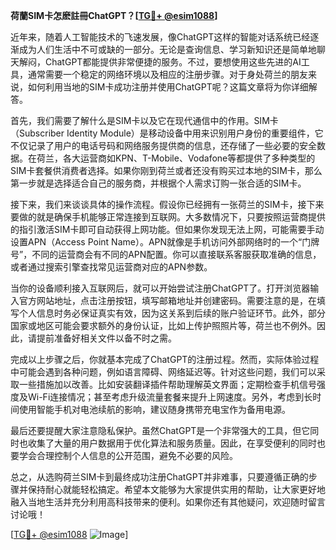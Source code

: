 **荷蘭SIM卡怎麽註冊ChatGPT？[[TG💪+ @esim1088](https://t.me/s/esim1088)]**

近年来，随着人工智能技术的飞速发展，像ChatGPT这样的智能对话系统已经逐渐成为人们生活中不可或缺的一部分。无论是查询信息、学习新知识还是简单地聊天解闷，ChatGPT都能提供非常便捷的服务。不过，要想使用这些先进的AI工具，通常需要一个稳定的网络环境以及相应的注册步骤。对于身处荷兰的朋友来说，如何利用当地的SIM卡成功注册并使用ChatGPT呢？这篇文章将为你详细解答。

首先，我们需要了解什么是SIM卡以及它在现代通信中的作用。SIM卡（Subscriber Identity Module）是移动设备中用来识别用户身份的重要组件，它不仅记录了用户的电话号码和网络服务提供商的信息，还存储了一些必要的安全数据。在荷兰，各大运营商如KPN、T-Mobile、Vodafone等都提供了多种类型的SIM卡套餐供消费者选择。如果你刚到荷兰或者还没有购买过本地的SIM卡，那么第一步就是选择适合自己的服务商，并根据个人需求订购一张合适的SIM卡。

接下来，我们来谈谈具体的操作流程。假设你已经拥有一张荷兰的SIM卡，接下来要做的就是确保手机能够正常连接到互联网。大多数情况下，只要按照运营商提供的指引激活SIM卡即可自动获得上网功能。但如果你发现无法上网，可能需要手动设置APN（Access Point Name）。APN就像是手机访问外部网络时的一个“门牌号”，不同的运营商会有不同的APN配置。你可以直接联系客服获取准确的信息，或者通过搜索引擎查找常见运营商对应的APN参数。

当你的设备顺利接入互联网后，就可以开始尝试注册ChatGPT了。打开浏览器输入官方网站地址，点击注册按钮，填写邮箱地址并创建密码。需要注意的是，在填写个人信息时务必保证真实有效，因为这关系到后续的账户验证环节。此外，部分国家或地区可能会要求额外的身份认证，比如上传护照照片等，荷兰也不例外。因此，请提前准备好相关文件以备不时之需。

完成以上步骤之后，你就基本完成了ChatGPT的注册过程。然而，实际体验过程中可能会遇到各种问题，例如语言障碍、网络延迟等。针对这些问题，我们可以采取一些措施加以改善。比如安装翻译插件帮助理解英文界面；定期检查手机信号强度及Wi-Fi连接情况；甚至考虑升级流量套餐来提升上网速度。另外，考虑到长时间使用智能手机对电池续航的影响，建议随身携带充电宝作为备用电源。

最后还要提醒大家注意隐私保护。虽然ChatGPT是一个非常强大的工具，但它同时也收集了大量的用户数据用于优化算法和服务质量。因此，在享受便利的同时也要学会合理控制个人信息的公开范围，避免不必要的风险。

总之，从选购荷兰SIM卡到最终成功注册ChatGPT并非难事，只要遵循正确的步骤并保持耐心就能轻松搞定。希望本文能够为大家提供实用的帮助，让大家更好地融入当地生活并充分利用高科技带来的便利。如果你还有其他疑问，欢迎随时留言讨论哦！

[[TG💪+ @esim1088](https://t.me/s/esim1088) ![Image](https://i.postimg.cc/4NQfJmqS/Snipaste-2025-05-13-00-14-12.png)]